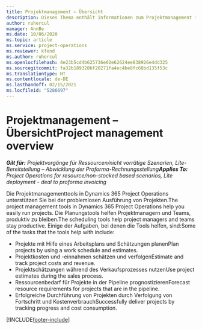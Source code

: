 ```yaml
---
title: Projektmanagement – Übersicht
description: Dieses Thema enthält Informationen zum Projektmanagement in Dynamics 365 Project Operations.
author: ruhercul
manager: AnnBe
ms.date: 10/06/2020
ms.topic: article
ms.service: project-operations
ms.reviewer: kfend
ms.author: ruhercul
ms.openlocfilehash: 4e23b5cd4b625736e02e62624ee838926e4dd325
ms.sourcegitcommit: fa32b1893286f20271fa4ec4be8fc68bd135f53c
ms.translationtype: HT
ms.contentlocale: de-DE
ms.lasthandoff: 02/15/2021
ms.locfileid: "5286697"
---
```

# <a name="project-management-overview"></a><span data-ttu-id="f9562-103">Projektmanagement – Übersicht</span><span class="sxs-lookup"><span data-stu-id="f9562-103">Project management overview</span></span>

<span data-ttu-id="f9562-104">_**Gilt für:** Projektvorgänge für Ressourcen/nicht vorrätige Szenarien, Lite-Bereitstellung – Abwicklung der Proforma-Rechnungsstellung_</span><span class="sxs-lookup"><span data-stu-id="f9562-104">_**Applies To:** Project Operations for resource/non-stocked based scenarios, Lite deployment - deal to proforma invoicing_</span></span>

<span data-ttu-id="f9562-105">Die Projektmanagementtools in Dynamics 365 Project Operations unterstützen Sie bei der problemlosen Ausführung von Projekten.</span><span class="sxs-lookup"><span data-stu-id="f9562-105">The project management tools in Dynamics 365 Project Operations help you easily run projects.</span></span> <span data-ttu-id="f9562-106">Die Planungstools helfen Projektmanagern und Teams, produktiv zu bleiben.</span><span class="sxs-lookup"><span data-stu-id="f9562-106">The scheduling tools help project managers and teams stay productive.</span></span> <span data-ttu-id="f9562-107">Einige der Aufgaben, bei denen die Tools helfen, sind:</span><span class="sxs-lookup"><span data-stu-id="f9562-107">Some of the tasks that the tools help with include:</span></span>

- <span data-ttu-id="f9562-108">Projekte mit Hilfe eines Arbeitsplans und Schätzungen planen</span><span class="sxs-lookup"><span data-stu-id="f9562-108">Plan projects by using a work schedule and estimates.</span></span>
- <span data-ttu-id="f9562-109">Projektkosten und -einnahmen schätzen und verfolgen</span><span class="sxs-lookup"><span data-stu-id="f9562-109">Estimate and track project costs and revenue.</span></span>
- <span data-ttu-id="f9562-110">Projektschätzungen während des Verkaufsprozesses nutzen</span><span class="sxs-lookup"><span data-stu-id="f9562-110">Use project estimates during the sales process.</span></span>
- <span data-ttu-id="f9562-111">Ressourcenbedarf für Projekte in der Pipeline prognostizieren</span><span class="sxs-lookup"><span data-stu-id="f9562-111">Forecast resource requirements for projects that are in the pipeline.</span></span>
- <span data-ttu-id="f9562-112">Erfolgreiche Durchführung von Projekten durch Verfolgung von Fortschritt und Kostenverbrauch</span><span class="sxs-lookup"><span data-stu-id="f9562-112">Successfully deliver projects by tracking progress and cost consumption.</span></span>


[!INCLUDE[footer-include](../includes/footer-banner.md)]
